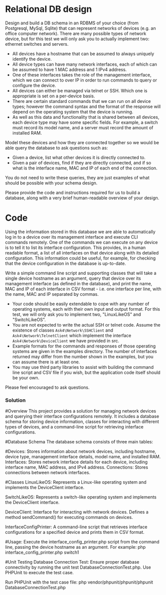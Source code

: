 # Relational DB design

Design and build a DB schema in an RDBMS of your choice (from Postgresql, MySql, Sqlite) that can represent networks of devices (e.g. an office computer network).  There are many possible types of network device, but for this test we will only ask you to actually implement two: ethernet switches and servers.

* All devices have a hostname that can be assumed to always uniquely identify the device.
* All device types can have many network interfaces, each of which can be assumed to have 1 MAC address and 1 IPv4 address.
* One of these interfaces takes the role of the management interface, which we can connect to over IP in order to run commands to query or configure the device.
* All devices can either be managed via telnet or SSH.  Which one is appropriate is set on a per-device basis.
* There are certain standard commands that we can run on all device types; however the command syntax and the format of the response will depend on the operating system that the device is running.
* As well as this data and functionality that is shared between all devices, each device type may have some specific fields. For example, a switch must record its model name, and a server must record the amount of installed RAM.

Model these devices and how they are connected together so we would be able query the database to ask questions such as:

* Given a device, list what other devices it is directly connected to.
* Given a pair of devices, find if they are directly connected, and if so what is the interface name, MAC and IP of each end of the connection.

You do not need to write these queries, they are just examples of what should be possible with your schema design.

Please provide the code and instructions required for us to build a database, along with a very brief human-readable overview of your design.

# Code

Using the information stored in this database we are able to automatically log in to a device over its management interface and execute CLI commands remotely.  One of the commands we can execute on any device is to tell it to list its interface configuration.  This provides, in a human readable format, a list of all interfaces on that device along with its detailed configuration.  This information could be useful, for example, for checking that the device configuration in the database is up-to-date.

Write a simple command line script and supporting classes that will take a single device hostname as an argument, query that device over its management interface (as defined in the database), and print the name, MAC and IP of each interface in CSV format - i.e. one interface per line, with the name, MAC and IP separated by commas.

* Your code should be easily extendable to cope with any number of operating systems, each with their own input and output format.  For this test, we will only ask you to implement two, "LinuxLikeOS" and "SwitchLikeOS".
* You are not expected to write the actual SSH or telnet code.  Assume the existence of classes `Ask4\Network\SSHClient` and `Ask4\Network\TelnetClient` which implement the interface `Ask4\Network\DeviceClient` we have provided in src.
* Example formats for the commands and responses of those operating systems are given in the examples directory.  The number of interfaces returned may differ from the number shown in the examples, but you can assume there is at least one.
* You may use third party libraries to assist with building the command line script and CSV file if you wish, but the application code itself should be your own.

Please feel encouraged to ask questions.

### Solution
#Overview
This project provides a solution for managing network devices and querying their interface configurations remotely. It includes a database schema for storing device information, classes for interacting with different types of devices, and a command-line script for retrieving interface configurations.

#Database Schema
The database schema consists of three main tables:

#Devices: Stores information about network devices, including hostname, device type, management interface details, model name, and installed RAM.
Interfaces: Stores network interface details for each device, including interface name, MAC address, and IPv4 address.
Connections: Stores connections between network interfaces.

#Classes
LinuxLikeOS: Represents a Linux-like operating system and implements the DeviceClient interface. 

SwitchLikeOS: Represents a switch-like operating system and implements the DeviceClient interface. 

DeviceClient: Interface for interacting with network devices. Defines a method sendCommand() for executing commands on devices.

InterfaceConfigPrinter: A command-line script that retrieves interface configurations for a specified device and prints them in CSV format.

#Usage:
Execute the interface_config_printer.php script from the command line, passing the device hostname as an argument. 
For example:
    php interface_config_printer.php switch1

#Unit Testing
Database Connection Test: Ensure proper database connectivity by running the unit test DatabaseConnectionTest.php. Use PHPUnit to execute the test case.

Run PHPUnit with the test case file:
    php vendor/phpunit/phpunit/phpunit DatabaseConnectionTest.php
